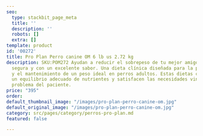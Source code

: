 ```yaml
---
seo:
  type: stackbit_page_meta
  title: ''
  description: ''
  robots: []
  extra: []
template: product
id: '00272'
title: Pro Plan Perro canine OM 6 lb us 2.72 kg
description: SKU:POM272 Ayudan a reducir el sobrepeso de tu mejor amigo de manera
  segura y con un excelente sabor. Una dieta clínica diseñada para la pérdida de peso
  y el mantenimiento de un peso ideal en perros adultos. Estas dietas clínicas proporcionan
  un equilibrio adecuado de nutrientes y satisfacen las necesidades vinculadas al
  problema del paciente.
price: "395"
order: 
default_thumbnail_image: "/images/pro-plan-perro-canine-om.jpg"
default_original_image: "/images/pro-plan-perro-canine-om.jpg"
category: src/pages/category/perros-pro-plan.md
featured: false

---
```


